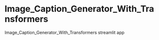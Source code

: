 # Image_Caption_Generator_With_Transformers
Image_Caption_Generator_With_Transformers streamlit app
